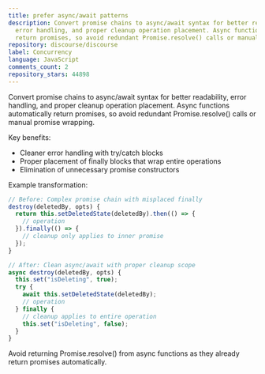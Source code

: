 ```yaml
---
title: prefer async/await patterns
description: Convert promise chains to async/await syntax for better readability,
  error handling, and proper cleanup operation placement. Async functions automatically
  return promises, so avoid redundant Promise.resolve() calls or manual promise wrapping.
repository: discourse/discourse
label: Concurrency
language: JavaScript
comments_count: 2
repository_stars: 44898
---
```


Convert promise chains to async/await syntax for better readability, error handling, and proper cleanup operation placement. Async functions automatically return promises, so avoid redundant Promise.resolve() calls or manual promise wrapping.

Key benefits:
- Cleaner error handling with try/catch blocks
- Proper placement of finally blocks that wrap entire operations
- Elimination of unnecessary promise constructors

Example transformation:
```javascript
// Before: Complex promise chain with misplaced finally
destroy(deletedBy, opts) {
  return this.setDeletedState(deletedBy).then(() => {
    // operation
  }).finally(() => {
    // cleanup only applies to inner promise
  });
}

// After: Clean async/await with proper cleanup scope
async destroy(deletedBy, opts) {
  this.set("isDeleting", true);
  try {
    await this.setDeletedState(deletedBy);
    // operation
  } finally {
    // cleanup applies to entire operation
    this.set("isDeleting", false);
  }
}
```

Avoid returning Promise.resolve() from async functions as they already return promises automatically.